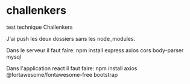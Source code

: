 # challenkers
test technique Challenkers

J'ai push les deux dossiers sans les node_modules.

Dans le serveur il faut faire:
npm install express axios cors body-parser mysql

Dans l'application react il faut faire:
npm install axios @fortawesome/fontawesome-free bootstrap
